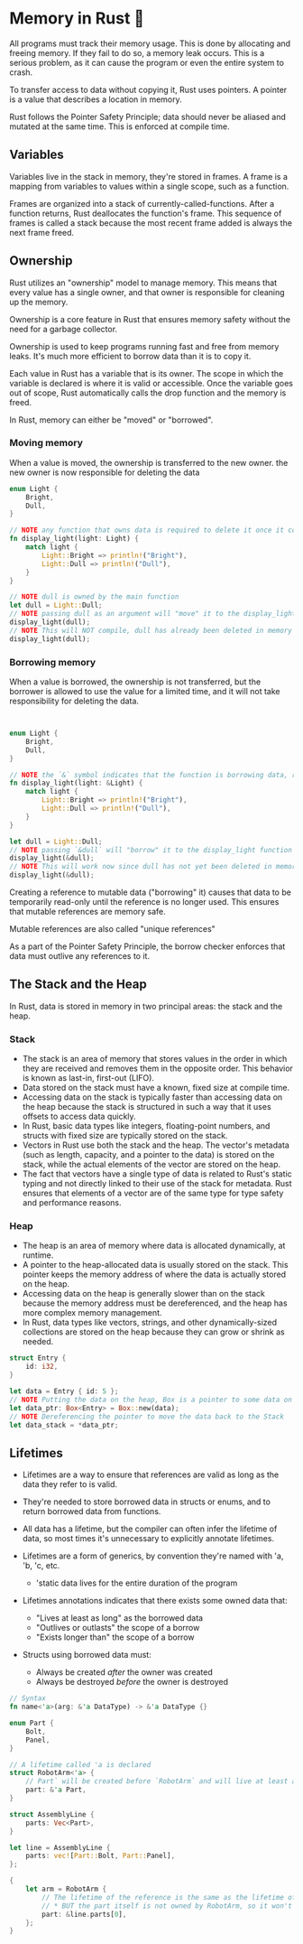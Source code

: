 # Memory in Rust 🦀

All programs must track their memory usage. This is done by allocating and freeing memory. If they fail to do so, a memory leak occurs. This is a serious problem, as it can cause the program or even the entire system to crash.

To transfer access to data without copying it, Rust uses pointers. A pointer is a value that describes a location in memory.

Rust follows the Pointer Safety Principle; data should never be aliased and mutated at the same time. This is enforced at compile time.

## Variables

Variables live in the stack in memory, they're stored in frames. A frame is a mapping from variables to values within a single scope, such as a function.

Frames are organized into a stack of currently-called-functions. After a function returns, Rust deallocates the function's frame. This sequence of frames is called a stack because the most recent frame added is always the next frame freed.

## Ownership

Rust utilizes an "ownership" model to manage memory. This means that every value has a single owner, and that owner is responsible for cleaning up the memory.

Ownership is a core feature in Rust that ensures memory safety without the need for a garbage collector.

Ownership is used to keep programs running fast and free from memory leaks. It's much more efficient to borrow data than it is to copy it.

Each value in Rust has a variable that is its owner. The scope in which the variable is declared is where it is valid or accessible. Once the variable goes out of scope, Rust automatically calls the drop function and the memory is freed.

In Rust, memory can either be "moved" or "borrowed".

### Moving memory

When a value is moved, the ownership is transferred to the new owner. the new owner is now responsible for deleting the data

```rust
enum Light {
    Bright,
    Dull,
}

// NOTE any function that owns data is required to delete it once it completes, this means that light will be deleted in memory once the function finishes
fn display_light(light: Light) {
    match light {
        Light::Bright => println!("Bright"),
        Light::Dull => println!("Dull"),
    }
}

// NOTE dull is owned by the main function
let dull = Light::Dull;
// NOTE passing dull as an argument will "move" it to the display_light function
display_light(dull);
// NOTE This will NOT compile, dull has already been deleted in memory
display_light(dull);
```

### Borrowing memory

When a value is borrowed, the ownership is not transferred, but the borrower is allowed to use the value for a limited time, and it will not take responsibility for deleting the data.

```rust


enum Light {
    Bright,
    Dull,
}

// NOTE the `&` symbol indicates that the function is borrowing data, rather than taking ownership of it
fn display_light(light: &Light) {
    match light {
        Light::Bright => println!("Bright"),
        Light::Dull => println!("Dull"),
    }
}

let dull = Light::Dull;
// NOTE passing `&dull` will "borrow" it to the display_light function
display_light(&dull);
// NOTE This will work now since dull has not yet been deleted in memory
display_light(&dull);
```

Creating a reference to mutable data ("borrowing" it) causes that data to be temporarily read-only until the reference is no longer used. This ensures that mutable references are memory safe.

Mutable references are also called "unique references"

As a part of the Pointer Safety Principle, the borrow checker enforces that data must outlive any references to it.

## The Stack and the Heap

In Rust, data is stored in memory in two principal areas: the stack and the heap.

### Stack

- The stack is an area of memory that stores values in the order in which they are received and removes them in the opposite order. This behavior is known as last-in, first-out (LIFO).
- Data stored on the stack must have a known, fixed size at compile time.
- Accessing data on the stack is typically faster than accessing data on the heap because the stack is structured in such a way that it uses offsets to access data quickly.
- In Rust, basic data types like integers, floating-point numbers, and structs with fixed size are typically stored on the stack.
- Vectors in Rust use both the stack and the heap. The vector's metadata (such as length, capacity, and a pointer to the data) is stored on the stack, while the actual elements of the vector are stored on the heap.
- The fact that vectors have a single type of data is related to Rust's static typing and not directly linked to their use of the stack for metadata. Rust ensures that elements of a vector are of the same type for type safety and performance reasons.

### Heap

- The heap is an area of memory where data is allocated dynamically, at runtime.
- A pointer to the heap-allocated data is usually stored on the stack. This pointer keeps the memory address of where the data is actually stored on the heap.
- Accessing data on the heap is generally slower than on the stack because the memory address must be dereferenced, and the heap has more complex memory management.
- In Rust, data types like vectors, strings, and other dynamically-sized collections are stored on the heap because they can grow or shrink as needed.

```rust
struct Entry {
    id: i32,
}

let data = Entry { id: 5 };
// NOTE Putting the data on the heap, Box is a pointer to some data on the heap
let data_ptr: Box<Entry> = Box::new(data);
// NOTE Dereferencing the pointer to move the data back to the Stack
let data_stack = *data_ptr;
```

## Lifetimes

- Lifetimes are a way to ensure that references are valid as long as the data they refer to is valid.
- They're needed to store borrowed data in structs or enums, and to return borrowed data from functions.
- All data has a lifetime, but the compiler can often infer the lifetime of data, so most times it's unnecessary to explicitly annotate lifetimes.
- Lifetimes are a form of generics, by convention they're named with 'a, 'b, 'c, etc.

  - 'static data lives for the entire duration of the program

- Lifetimes annotations indicates that there exists some owned data that:
  - "Lives at least as long" as the borrowed data
  - "Outlives or outlasts" the scope of a borrow
  - "Exists longer than" the scope of a borrow
- Structs using borrowed data must:
  - Always be created _after_ the owner was created
  - Always be destroyed _before_ the owner is destroyed

```rust
// Syntax
fn name<'a>(arg: &'a DataType) -> &'a DataType {}

enum Part {
    Bolt,
    Panel,
}

// A lifetime called 'a is declared
struct RobotArm<'a> {
    // Part` will be created before `RobotArm` and will live at least as long as `RobotArm`
    part: &'a Part,
}

struct AssemblyLine {
    parts: Vec<Part>,
}

let line = AssemblyLine {
    parts: vec![Part::Bolt, Part::Panel],
};

{
    let arm = RobotArm {
        // The lifetime of the reference is the same as the lifetime of the AssemblyLine
        // * BUT the part itself is not owned by RobotArm, so it won't be deleted when RobotArm is dropped
        part: &line.parts[0],
    };
}
```
